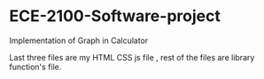 # ECE-2100-Software-project
Implementation of Graph in Calculator   
  
Last three files are my HTML CSS js file , rest of the files are library function's file. 
